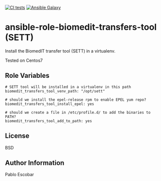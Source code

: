 [![CI tests](https://github.com/scicore-unibas-ch/ansible-role-biomedit-transfers-tool/actions/workflows/ci_tests.yml/badge.svg)](https://github.com/scicore-unibas-ch/ansible-role-biomedit-transfers-tool/actions/workflows/ci_tests.yml)
[![Ansible Galaxy](https://img.shields.io/badge/galaxy-scicore.biomedit_transfers_tool-blue.svg)](https://galaxy.ansible.com/scicore/biomedit_transfers_tool)


ansible-role-biomedit-transfers-tool (SETT)
=========

Install the BiomedIT transfer tool (SETT) in a virtualenv.

Tested on Centos7


Role Variables
--------------

```
# SETT tool will be installed in a virtualenv in this path
biomedit_transfers_tool_venv_path: "/opt/sett"

# should we install the epel-release rpm to enable EPEL yum repo?
biomedit_transfers_tool_install_epel: yes

# should we create a file in /etc/profile.d/ to add the binaries to PATH?
biomedit_transfers_tool_add_to_path: yes
```

License
-------

BSD

Author Information
------------------

Pablo Escobar

